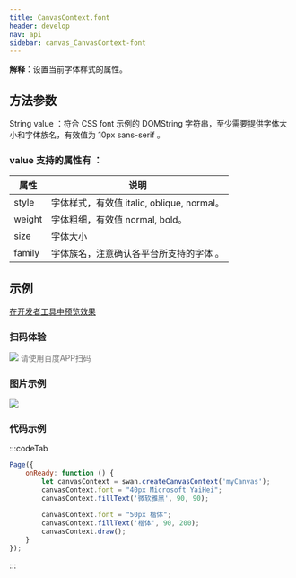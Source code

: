 ```yaml
---
title: CanvasContext.font
header: develop
nav: api
sidebar: canvas_CanvasContext-font
---
```


 

**解释**：设置当前字体样式的属性。
 
## 方法参数 

String value ：符合 CSS font 示例的 DOMString 字符串，至少需要提供字体大小和字体族名，有效值为 10px sans-serif 。 

### value 支持的属性有 ：

| 属性 | 说明 |
|---- | ---- |
| style | 字体样式，有效值 italic, oblique, normal。 |
| weight | 字体粗细，有效值 normal, bold。 |
| size | 字体大小 |
| family | 字体族名，注意确认各平台所支持的字体 。|
## 示例

<a href="swanide://fragment/7a4e07cf5d732bc485825f880c450dbe1574527882687" title="在开发者工具中预览效果" target="_self">在开发者工具中预览效果</a> 

### 扫码体验

<div class='scan-code-container'>
    <img src="https://b.bdstatic.com/miniapp/assets/images/doc_demo/pages_createCanvasContext.png" class="demo-qrcode-image" />
    <font color=#777 12px>请使用百度APP扫码</font>
</div>

###  图片示例  
<div class="m-doc-custom-examples">
    <div class="m-doc-custom-examples-correct">
        <img src="https://b.bdstatic.com/miniapp/images/canvascontextfont.png">
    </div>
    <div class="m-doc-custom-examples-correct">
        <img src=" ">
    </div>   
</div>

### 代码示例 


:::codeTab
 
```js
Page({
    onReady: function () {
        let canvasContext = swan.createCanvasContext('myCanvas');
        canvasContext.font = "40px Microsoft YaiHei";
        canvasContext.fillText('微软雅黑', 90, 90);
        
        canvasContext.font = "50px 楷体";
        canvasContext.fillText('楷体', 90, 200);
        canvasContext.draw();
    }
});
```
:::

